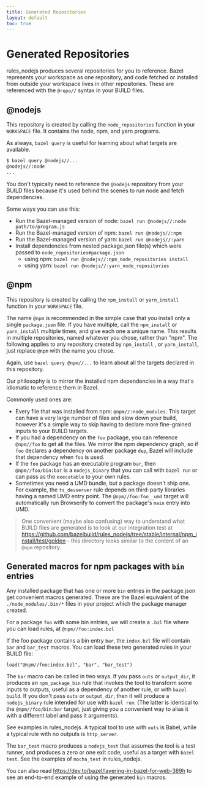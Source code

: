 ```yaml
---
title: Generated Repositories
layout: default
toc: true
---
```

# Generated Repositories

rules_nodejs produces several repositories for you to reference.
Bazel represents your workspace as one repository, and code fetched or installed from outside your workspace lives in other repositories.
These are referenced with the `@repo//` syntax in your BUILD files.

## @nodejs

This repository is created by calling the `node_repositories` function in your `WORKSPACE` file.
It contains the node, npm, and yarn programs.

As always, `bazel query` is useful for learning about what targets are available.

```sh
$ bazel query @nodejs//...
@nodejs//:node
...
```

You don't typically need to reference the `@nodejs` repository from your BUILD files because it's used behind the scenes
to run node and fetch dependencies.

Some ways you can use this:

- Run the Bazel-managed version of node: `bazel run @nodejs//:node path/to/program.js`
- Run the Bazel-managed version of npm: `bazel run @nodejs//:npm`
- Run the Bazel-managed version of yarn: `bazel run @nodejs//:yarn`
- Install dependencies from nested package.json file(s) which were passed to `node_repositories#package.json`
  - using npm: `bazel run @nodejs//:npm_node_repositories install`
  - using yarn: `bazel run @nodejs//:yarn_node_repositories`

## @npm

This repository is created by calling the `npm_install` or `yarn_install` function in your `WORKSPACE` file.

The name `@npm` is recommended in the simple case that you install only a single `package.json` file.
If you have multiple, call the `npm_install` or `yarn_install` multiple times, and give each one a unique name.
This results in multiple repositories, named whatever you chose, rather than "npm".
The following applies to any repository created by `npm_install` , or `yarn_install`, just replace `@npm` with the name you chose.

Again, use `bazel query @npm//...` to learn about all the targets declared in this repository.

Our philosophy is to mirror the installed npm dependencies in a way that's idiomatic to reference them in Bazel.

Commonly used ones are:

- Every file that was installed from npm: `@npm//:node_modules`. This target can have a very large number of files and slow down your build, however it's a simple way to skip having to declare more fine-grained inputs to your BUILD targets.
- If you had a dependency on the `foo` package, you can reference `@npm//foo` to get all the files. We mirror the npm dependency graph, so if `foo` declares a dependency on another package `dep`, Bazel will include that dependency when `foo` is used.
- If the `foo` package has an executable program `bar`, then `@npm//foo/bin:bar` is a `nodejs_binary` that you can call with `bazel run` or can pass as the `executable` to your own rules.
- Sometimes you need a UMD bundle, but a package doesn't ship one. For example, the `ts_devserver` rule depends on third-party libraries having a named UMD entry point. The `@npm//foo:foo__umd` target will automatically run Browserify to convert the package's `main` entry into UMD.

> One convenient (maybe also confusing) way to understand what BUILD files are generated is to look at our integration test at https://github.com/bazelbuild/rules_nodejs/tree/stable/internal/npm_install/test/golden - this directory looks similar to the content of an `@npm` repository.

## Generated macros for npm packages with `bin` entries

Any installed package that has one or more `bin` entries in the package.json get convenient macros generated.
These are the Bazel equivalent of the `./node_modules/.bin/*` files in your project which the package manager created.

For a package `foo` with some bin entries, we will create a `.bzl` file where you can load rules, at `@npm//foo:index.bzl`

If the foo package contains a bin entry `bar`, the `index.bzl` file will contain `bar` and `bar_test` macros. You can load these two generated rules in your BUILD file:

`load("@npm//foo:index.bzl", "bar", "bar_test")`

The `bar` macro can be called in two ways. If you pass `outs` or `output_dir`, it produces an `npm_package_bin` rule that invokes the tool to transform some inputs to outputs, useful as a dependency of another rule, or with `bazel build`. If you don't pass `outs` or `output_dir`, then it will produce a `nodejs_binary` rule intended for use with `bazel run`. (The latter is identical to the `@npm//foo/bin:bar` target, just giving you a convenient way to alias it with a different label and pass it arguments).

See examples in rules_nodejs. A typical tool to use with `outs` is Babel, while a typical rule with no outputs is `http_server`.

The `bar_test` macro produces a `nodejs_test` that assumes the tool is a test runner, and produces a zero or one exit code, useful as a target with `bazel test`. See the examples of `mocha_test` in rules_nodejs.

You can also read https://dev.to/bazel/layering-in-bazel-for-web-389h to see an end-to-end example of using the generated `bin` macros.
